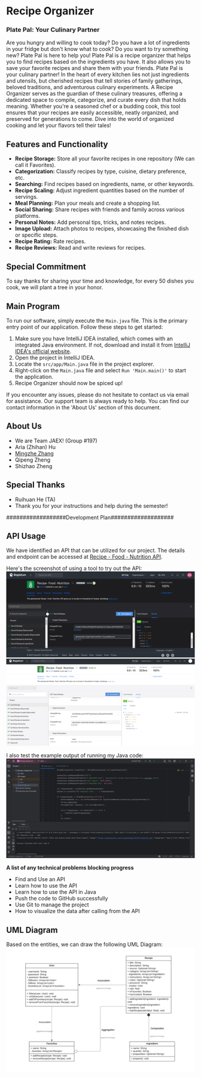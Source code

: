 # Recipe Organizer

### Plate Pal: Your Culinary Partner

Are you hungry and willing to cook today? Do you have a lot of ingredients in your fridge but don't know what to cook? Do you want to try something new? Plate Pal is here to help you! Plate Pal is a recipe organizer that helps you to find recipes based on the ingredients you have. It also allows you to save your favorite recipes and share them with your friends. Plate Pal is your culinary partner! In the heart of every kitchen lies not just ingredients and utensils, but cherished recipes that tell stories of family gatherings, beloved traditions, and adventurous culinary experiments. A Recipe Organizer serves as the guardian of these culinary treasures, offering a dedicated space to compile, categorize, and curate every dish that holds meaning. Whether you're a seasoned chef or a budding cook, this tool ensures that your recipes are easily accessible, neatly organized, and preserved for generations to come. Dive into the world of organized cooking and let your flavors tell their tales!

## Features and Functionality

- **Recipe Storage:** Store all your favorite recipes in one repository (We can call it Favorites).
- **Categorization:** Classify recipes by type, cuisine, dietary preference, etc.
- **Searching:** Find recipes based on ingredients, name, or other keywords.
- **Recipe Scaling:** Adjust ingredient quantities based on the number of servings.
- **Meal Planning:** Plan your meals and create a shopping list.
- **Social Sharing:** Share recipes with friends and family across various platforms.
- **Personal Notes:** Add personal tips, tricks, and notes recipes.
- **Image Upload:** Attach photos to recipes, showcasing the finished dish or specific steps.
- **Recipe Rating:** Rate recipes.
- **Recipe Reviews:** Read and write reviews for recipes.

## Special Commitment

To say thanks for sharing your time and knowledge, for every 50 dishes you cook, we will plant a tree in your honor.

## Main Program

To run our software, simply execute the `Main.java` file. This is the primary entry point of our application. Follow these steps to get started:

1. Make sure you have IntelliJ IDEA installed, which comes with an integrated Java environment. If not, download and install it from [IntelliJ IDEA's official website](https://www.jetbrains.com/idea/download/).
2. Open the project in IntelliJ IDEA.
3. Locate the `src/app/Main.java` file in the project explorer.
4. Right-click on the `Main.java` file and select `Run 'Main.main()'` to start the application.
5. Recipe Organizer should now be spiced up!

If you encounter any issues, please do not hesitate to contact us via email for assistance. Our support team is always ready to help. You can find our contact information in the 'About Us' section of this document.

## About Us

- We are Team JAEX! (Group #197)
- Aria (Zhihan) Hu
- [Mingzhe Zhang](mzhe.zhang@mail.utoronto.ca)
- Qipeng Zheng
- Shizhao Zheng

## Special Thanks

- Ruihuan He (TA)
- Thank you for your instructions and help during the semester!


##################Development Plan###################


## API Usage

We have identified an API that can be utilized for our project. The details and endpoint can be accessed at [Recipe - Food - Nutrition API](https://spoonacular-recipe-food-nutrition-v1.p.rapidapi.com/recipes/complexSearch).

Here's the screenshot of using a tool to try out the API: ![API Tryout](images/API_Tryout.png)![API TRY](images/API_TRY.png)

I also test the example output of running my Java code: ![Java Call Tryout](images/Java_Call_Tryout.png)

**A list of any technical problems blocking progress**

- Find and Use an API
- Learn how to use the API
- Learn how to use the API in Java
- Push the code   to GitHub successfully
- Use Git to manage the project
- How to visualize the data after calling from the API

## UML Diagram
Based on the entities, we can draw the following UML Diagram: ![UML Diagram](images/UML_Diagram_not_transparent.jpg)




[//]: # (Week of 10/23 Plan:)

[//]: # (Implement the usercase: create_recipe)

[//]: # (controller:Shizhao,Qipeng)

[//]: # (presenter: Mingzhe, Aria)

[//]: # (interactor: Aria, Shizhao,)

[//]: # (data_access_object:Shizhao, Aria, Qiepng, Mingzhe)

[//]: # (Design a low-fidelity UI design: Aria, Shizhao)

